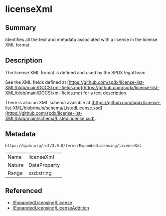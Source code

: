 <!-- Automatically generated by spec-parser v2.3.0 on 2024-07-09T17:43:37.025898+00:00 -->
<!-- SPDX-License-Identifier: Community-Spec-1.0 -->

# licenseXml

## Summary

Identifies all the text and metadata associated with a license in the license
XML format.


## Description

The license XML format is defined and used by the SPDX legal team.

See the XML fields defined at
[https://github.com/spdx/license-list-XML/blob/main/DOCS/xml-fields.md](https://github.com/spdx/license-list-XML/blob/main/DOCS/xml-fields.md)
for a text description.

There is also an XML schema available at
[https://github.com/spdx/license-list-XML/blob/main/schema/ListedLicense.xsd](https://github.com/spdx/license-list-XML/blob/main/schema/ListedLicense.xsd).


## Metadata

`https://spdx.org/rdf/3.0.0/terms/ExpandedLicensing/licenseXml`


| | |
|---|---|
| Name | licenseXml |
| Nature | DataProperty |
| Range | xsd:string |




## Referenced

- [/ExpandedLicensing/License](../../ExpandedLicensing/Classes/License.md)
- [/ExpandedLicensing/LicenseAddition](../../ExpandedLicensing/Classes/LicenseAddition.md)

